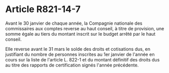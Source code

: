 # Article R821-14-7

Avant le 30 janvier de chaque année, la Compagnie nationale des commissaires aux comptes reverse au haut conseil, à titre de provision, une somme égale au tiers du montant inscrit sur le budget arrêté par le haut conseil.

Elle reverse avant le 31 mars le solde des droits et cotisations dus, en justifiant du nombre de personnes inscrites au 1er janvier de l'année en cours sur la liste de l'article L. 822-1 et du montant définitif des droits dus au titre des rapports de certification signés l'année précédente.
